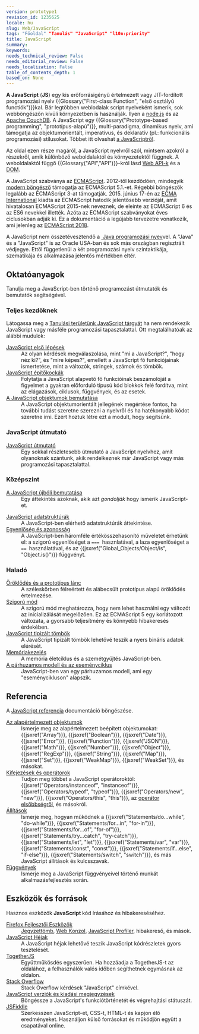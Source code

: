 ```yaml
---
version: prototype1
revision_id: 1235625
locale: hu
slug: Web/JavaScript
tags: "Főoldal" "Tanulás" "JavaScript" "l10n:priority"
title: JavaScript
summary: 
keywords: 
needs_technical_review: False
needs_editorial_review: False
needs_localization: False
table_of_contents_depth: 1
based_on: None
---
```

<p class="summary"><strong>A JavaScript</strong> (<strong>JS</strong>) egy kis erőforrásigényű értelmezett vagy JIT-fordított programozási nyelv {{Glossary("First-class Function", "első osztályú functiók")}}kal. Bár legtöbben weblodalak script nyelveként ismerik, sok webböngészőn kívüli környezetben is használják. Ilyen a <a class="external external-icon" href="https://nodejs.org/">node.js</a> és az <a href="https://couchdb.apache.org/">Apache CouchDB</a>. A JavaScript egy {{Glossary("Prototype-based programming", "prototípus-alapú")}}, multi-paradigma, dinamikus nyelv, ami támogatja az objektumorientált,&nbsp;imperativus, és deklaratív (pl.: funkcionális programozási) stílusokat. Többet itt olvashat <a href="https://developer.mozilla.org/en-US/docs/Web/JavaScript/About_JavaScript">a JavaScriptről</a>.</p>

<p>Az oldal ezen része magáról, a JavaScript nyelvről szól, mintsem azokról a részekről, amik különböző weboldalaktól és környezetektől függnek. A weboldalaktól függő {{Glossary("API","API")}}-król lásd <a href="https://developer.mozilla.org/en-US/docs/Web/API">Web API-k</a> és a <a href="https://developer.mozilla.org/en-US/docs/Glossary/DOM">DOM</a>.</p>

<p>A JavaScript szabványa az <a href="https://developer.mozilla.org/en-US/docs/Web/JavaScript/Language_Resources">ECMAScript</a>. 2012-től kezdődően, mindegyik <a href="https://kangax.github.io/compat-table/es5/">modern böngésző</a> támogatja az ECMAScript 5.1.-et. Régebbi böngészők legalább az ECMAScript 3-at támogatják. 2015. június 17-én az <a href="https://www.ecma-international.org">ECMA International</a> kiadta az&nbsp;ECMAScript hatodik jelentősebb verzióját, amit hivatalosan ECMAScript 2015-nek neveznek, de eleinte az ECMAScript 6 és az ES6 nevekkel illették. Azóta az ECMAScript szabványokat éves ciclusokban adják ki. Ez a dokumentáció a legújabb tervezetre vonatkozik, ami jelenleg az <a href="https://tc39.github.io/ecma262/">ECMAScript 2018</a>.</p>

<p>A JavaScript nem összetévesztendő a&nbsp;<a href="https://en.wikipedia.org/wiki/Java_%28programming_language%29"> Java programozási nyev</a>vel. A "Java" és a "JavaScript" is az Oracle USA-ban és sok más országban regisztrált védjegye. Ettől függetlenül a két programozási nyelv szintaktikája, szematikája és alkalmazása jelentős mértékben eltér.</p>

<div class="column-container">
<div class="column-half">
<h2 id="Oktatóanyagok">Oktatóanyagok</h2>

<p>Tanulja meg a JavaScript-ben történő programozást útmutatók és bemutatók segítségével.</p>

<h3 id="Teljes_kezdőknek">Teljes kezdőknek</h3>

<p>Látogassa meg a <a href="https://developer.mozilla.org/en-US/docs/Learn/JavaScript">Tanulási területünk JavaScript tárgyát</a> ha nem rendekezik JavaScript vagy másféle programozási tapasztalattal. Ott megtalálhatóak az alábbi mudulok:</p>

<dl>
 <dt><a href="https://developer.mozilla.org/en-US/docs/Learn/JavaScript/First_steps">JavaScript első lépések</a></dt>
 <dd>Az olyan kérdések megválaszolása, mint "mi a JavaScript?", "hogy néz ki?", és "mire képes?", emellett a JavaScript fő funkciójainak ismertetése, mint a változók, stringek, számok és tömbök.</dd>
 <dt><a href="https://developer.mozilla.org/en-US/docs/Learn/JavaScript/Building_blocks">JavaScript építőkockák</a></dt>
 <dd>Folytatja a JavaScript alapvető fő funkcióinak beszámolóját a figyelmet a gyakran előforduló típusú kód blokkok felé fordítva, mint az elágazások, ciklusok, függvények, és az esetek.</dd>
 <dt><a href="https://developer.mozilla.org/en-US/docs/Learn/JavaScript/Objects">A JavaScript objektumok bemutatása</a></dt>
 <dd>A JavaScript objektumorientált jellegének megértése fontos, ha további tudást szeretne szerezni a nyelvről és ha hatékonyabb kódot szeretne írni. Ezért hoztuk létre ezt a modult, hogy segítsünk.</dd>
</dl>

<h3 id="JavaScript_útmutató">JavaScript útmutató</h3>

<dl>
 <dt><a href="https://developer.mozilla.org/en-US/docs/Web/JavaScript/Guide">JavaScript útmutató</a></dt>
 <dd>Egy sokkal részletesebb útmutató a JavaScript nyelvhez, amit olyanoknak szántunk, akik rendelkeznek már JavaScript vagy más programozási tapasztalattal.</dd>
</dl>

<h3 id="Középszint">Középszint</h3>

<dl>
 <dt><a href="https://developer.mozilla.org/en-US/docs/Web/JavaScript/A_re-introduction_to_JavaScript">A JavaScript újbóli bemutatása</a></dt>
 <dd>Egy áttekintés azoknak, akik azt <em>gondolják</em> hogy ismerik JavaScript-et.</dd>
</dl>

<dl>
 <dt><a href="https://developer.mozilla.org/en-US/docs/Web/JavaScript/Data_structures">JavaScript adatstruktúrák</a></dt>
 <dd>A JavaScript-ben elérhető adatstruktúrák áttekintése.</dd>
 <dt><a href="https://developer.mozilla.org/en-US/docs/Web/JavaScript/Equality_comparisons_and_sameness">Egyenlőség és azonosság</a></dt>
 <dd>A JavaScript-ben háromféle értékösszehasonító műveletet érhetünk el: a szigorú egyenlőséget a <code>=== </code>hasznlatával, a laza egyenlőséget a&nbsp; <code>== </code>használatával, és az {{jsxref("Global_Objects/Object/is", "Object.is()")}} függvényt.</dd>
</dl>

<h3 id="Haladó">Haladó</h3>

<dl>
 <dt><a href="https://developer.mozilla.org/en-US/docs/Web/JavaScript/Inheritance_and_the_prototype_chain">Öröklődés és a prototípus lánc</a></dt>
 <dd>A széleskörben félreértett és alábecsült prototípus alapú öröklődés értelmezése.</dd>
 <dt><a href="https://developer.mozilla.org/en-US/docs/Web/JavaScript/Reference/Strict_mode">Szigorú mód</a></dt>
 <dd>A szigorú mód meghatározza, hogy nem lehet használni egy változót az inicializálását megelőzően. Ez az ECMAScript&nbsp;5 egy korlátozott változata, a gyorsabb teljesítmény és könnyebb hibakeresés érdekében.</dd>
 <dt><a href="https://developer.mozilla.org/en-US/docs/Web/JavaScript/Typed_arrays">JavaScript tipizált tömbök</a></dt>
 <dd>A JavaScript tipizált tömbök lehetővé teszik a nyers bináris adatok elérését.</dd>
 <dt><a href="https://developer.mozilla.org/en-US/docs/Web/JavaScript/Memory_Management">Memóriakezelés</a></dt>
 <dd>A memória életciklus és a szemétgyűjtés JavaScript-ben.</dd>
 <dt><a href="https://developer.mozilla.org/en-US/docs/Web/JavaScript/EventLoop">A párhuzamos modell és az eseményciklus</a></dt>
 <dd>JavaScript-ben van egy párhuzamos modell, ami egy "eseménycikluson" alapszik.</dd>
</dl>
</div>

<div class="column-half">
<h2 id="Referencia">Referencia</h2>

<p>A <a href="https://developer.mozilla.org/en-US/docs/Web/JavaScript/Reference">JavaScript referencia</a> documentáció böngészése.</p>

<dl>
 <dt><a href="https://developer.mozilla.org/en-US/docs/Web/JavaScript/Reference/Global_Objects">Az alapértelmezett objektumok</a></dt>
 <dd>Ismerje meg az alapértelmezett beépített objektumokat: {{jsxref("Array")}}, {{jsxref("Boolean")}}, {{jsxref("Date")}}, {{jsxref("Error")}}, {{jsxref("Function")}}, {{jsxref("JSON")}}, {{jsxref("Math")}}, {{jsxref("Number")}}, {{jsxref("Object")}}, {{jsxref("RegExp")}}, {{jsxref("String")}}, {{jsxref("Map")}}, {{jsxref("Set")}}, {{jsxref("WeakMap")}}, {{jsxref("WeakSet")}}, és másokat.</dd>
 <dt><a href="https://developer.mozilla.org/en-US/docs/Web/JavaScript/Reference/Operators">Kifejezések és operátorok</a></dt>
 <dd>Tudjon meg többet a JavaScript operátoroktól: {{jsxref("Operators/instanceof", "instanceof")}}, {{jsxref("Operators/typeof", "typeof")}}, {{jsxref("Operators/new", "new")}}, {{jsxref("Operators/this", "this")}}, az <a href="https://developer.mozilla.org/en-US/docs/Web/JavaScript/Reference/Operators/Operator_Precedence">operátor elsőbbségről</a>, és másokról.</dd>
 <dt><a href="https://developer.mozilla.org/en-US/docs/Web/JavaScript/Reference/Statements">Állítások</a></dt>
 <dd>Ismerje meg, hogyan működnek a {{jsxref("Statements/do...while", "do-while")}}, {{jsxref("Statements/for...in", "for-in")}}, {{jsxref("Statements/for...of", "for-of")}}, {{jsxref("Statements/try...catch", "try-catch")}}, {{jsxref("Statements/let", "let")}}, {{jsxref("Statements/var", "var")}}, {{jsxref("Statements/const", "const")}}, {{jsxref("Statements/if...else", "if-else")}}, {{jsxref("Statements/switch", "switch")}}, és más JavaScript állítások és kulcsszavak.</dd>
 <dt><a href="https://developer.mozilla.org/en-US/docs/Web/JavaScript/Reference/Functions">Függvények</a></dt>
 <dd>Ismerje meg a JavaScript függvényeivel történő munkát alkalmazásfejlesztés során.</dd>
</dl>

<h2 id="Eszközök_és_források">Eszközök és források</h2>

<p>Hasznos eszközök <strong>JavaScript </strong>kód írásához és hibakereséséhez.</p>

<dl>
 <dt><a href="https://developer.mozilla.org/en-US/docs/Tools">Firefox Fejlesztői Eszközök</a></dt>
 <dd><a href="https://developer.mozilla.org/en-US/docs/Tools/Scratchpad">Jegyzettömb</a>, <a href="https://developer.mozilla.org/en-US/docs/Tools/Web_Console">Web Konzol</a>, <a href="https://developer.mozilla.org/en-US/docs/Tools/Profiler">JavaScript Profiler</a>, hibakereső, és mások.</dd>
 <dt><a href="https://developer.mozilla.org/en-US/docs/Web/JavaScript/Shells">JavaScript Héjak</a></dt>
 <dd>A JavaScript héjak lehetővé teszik JavaScript kódrészletek gyors tesztelését.</dd>
 <dt><a href="https://togetherjs.com/">TogetherJS</a></dt>
 <dd>Együttműkösdés egyszerűen. Ha hozzáadja a TogetherJS-t az oldalához, a felhasználók valós időben segíthetnek egymásnak az oldalon.</dd>
 <dt><a href="https://stackoverflow.com/questions/tagged/javascript">Stack Overflow</a></dt>
 <dd>Stack Overflow kérdések "JavaScript" címkével.</dd>
 <dt><a href="https://developer.mozilla.org/en-US/docs/Web/JavaScript/New_in_JavaScript">JavaScript verziók és kiadási megjegyzések</a></dt>
 <dd>Böngéssze a JavaScript's funkciótörténetét és végrehajtási státuszát.</dd>
 <dt><a href="https://jsfiddle.net/">JSFiddle</a></dt>
 <dd>Szerkesszen JavaScript-et, CSS-t, HTML-t és kapjon élő eredményeket. Használjon külső forrásokat és működjön együtt a csapatával online.</dd>
</dl>
</div>
</div>


